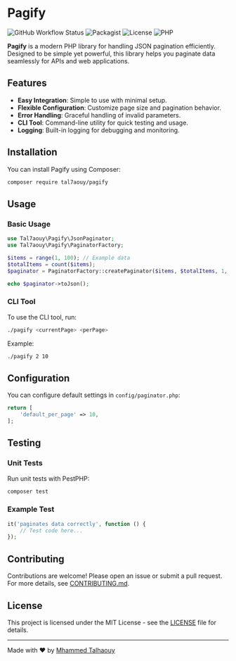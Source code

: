 # Pagify

![GitHub Workflow Status](https://img.shields.io/github/workflow/status/tal7aouy/pagify/CI)
![Packagist](https://img.shields.io/packagist/v/tal7aouy/pagify)
![License](https://img.shields.io/github/license/tal7aouy/pagify)
![PHP](https://img.shields.io/badge/php-%3E%3D8.0-blue)

**Pagify** is a modern PHP library for handling JSON pagination efficiently. Designed to be simple yet powerful, this library helps you paginate data seamlessly for APIs and web applications.

## Features

-   **Easy Integration**: Simple to use with minimal setup.
-   **Flexible Configuration**: Customize page size and pagination behavior.
-   **Error Handling**: Graceful handling of invalid parameters.
-   **CLI Tool**: Command-line utility for quick testing and usage.
-   **Logging**: Built-in logging for debugging and monitoring.

## Installation

You can install Pagify using Composer:

```bash
composer require tal7aouy/pagify
```

## Usage

### Basic Usage

```php
use Tal7aouy\Pagify\JsonPaginator;
use Tal7aouy\Pagify\PaginatorFactory;

$items = range(1, 100); // Example data
$totalItems = count($items);
$paginator = PaginatorFactory::createPaginator($items, $totalItems, 1, 10);

echo $paginator->toJson();
```

### CLI Tool

To use the CLI tool, run:

```bash
./pagify <currentPage> <perPage>
```

Example:

```bash
./pagify 2 10
```

## Configuration

You can configure default settings in `config/paginator.php`:

```php
return [
    'default_per_page' => 10,
];
```

## Testing

### Unit Tests

Run unit tests with PestPHP:

```bash
composer test
```

### Example Test

```php
it('paginates data correctly', function () {
    // Test code here...
});
```

## Contributing

Contributions are welcome! Please open an issue or submit a pull request. For more details, see [CONTRIBUTING.md](CONTRIBUTING.md).

## License

This project is licensed under the MIT License - see the [LICENSE](LICENSE) file for details.

---

Made with ❤️ by [Mhammed Talhaouy](https://github.com/tal7aouy)
